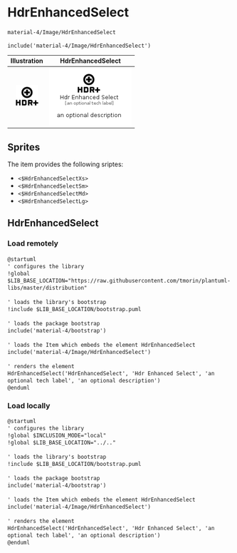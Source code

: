 # HdrEnhancedSelect


```text
material-4/Image/HdrEnhancedSelect
```

```text
include('material-4/Image/HdrEnhancedSelect')
```



| Illustration | HdrEnhancedSelect |
| :---: | :---: |
| ![illustration for Illustration](../../material-4/Image/HdrEnhancedSelect.png) | ![illustration for HdrEnhancedSelect](../../material-4/Image/HdrEnhancedSelect.Local.png) |



## Sprites
The item provides the following sriptes:

- `<$HdrEnhancedSelectXs>`
- `<$HdrEnhancedSelectSm>`
- `<$HdrEnhancedSelectMd>`
- `<$HdrEnhancedSelectLg>`





## HdrEnhancedSelect

### Load remotely
```plantuml
@startuml
' configures the library
!global $LIB_BASE_LOCATION="https://raw.githubusercontent.com/tmorin/plantuml-libs/master/distribution"

' loads the library's bootstrap
!include $LIB_BASE_LOCATION/bootstrap.puml

' loads the package bootstrap
include('material-4/bootstrap')

' loads the Item which embeds the element HdrEnhancedSelect
include('material-4/Image/HdrEnhancedSelect')

' renders the element
HdrEnhancedSelect('HdrEnhancedSelect', 'Hdr Enhanced Select', 'an optional tech label', 'an optional description')
@enduml
```

### Load locally
```plantuml
@startuml
' configures the library
!global $INCLUSION_MODE="local"
!global $LIB_BASE_LOCATION="../.."

' loads the library's bootstrap
!include $LIB_BASE_LOCATION/bootstrap.puml

' loads the package bootstrap
include('material-4/bootstrap')

' loads the Item which embeds the element HdrEnhancedSelect
include('material-4/Image/HdrEnhancedSelect')

' renders the element
HdrEnhancedSelect('HdrEnhancedSelect', 'Hdr Enhanced Select', 'an optional tech label', 'an optional description')
@enduml
```

